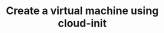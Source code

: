 ---
menu:
  sidebar:
    identifier: crear-vm-cloud-init
    name: Create VM with cloud-init
    parent: gestion-maquinas-kvm
    weight: 8
title: Create a virtual machine using cloud-init
---